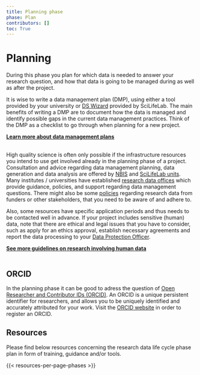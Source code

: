 ```yaml
---
title: Planning phase
phase: Plan
contributors: []
toc: True
---
```


# Planning
During this phase you plan for which data is needed to answer your research question, and how that data is going to be managed during as well as after the project.

It is wise to write a data management plan (DMP), using either a tool provided by your university or [DS Wizard](https://dsw.scilifelab.se/) provided by SciLifeLab. The main benefits of writing a DMP are to document how the data is managed and identify possible gaps in the current data management practices. Think of the DMP as a checklist to go through when planning for a new project.

<a href="/topics/data-management-plan"><b>Learn more about data management plans <i class="bi bi-arrow-right-square-fill"></i></b></a>
<br/><br/>

High quality science is often only possible if the infrastructure resources you intend to use get involved already in the planning phase of a project. Consultation and advice regarding data management planning, data generation and data analysis are offered by [NBIS](https://nbis.se/get-support/talk-to-us) and [SciLifeLab units](https://www.scilifelab.se/services). Many institutes / universities have established [research data offices](/topics/university-rdm-resources#research-data-support-guidelines-and-policies) which provide guidance, policies, and support regarding data management questions. There might also be some [policies](/topics/university-rdm-resources#related-policies-and-guidelines) regarding research data from funders or other stakeholders, that you need to be aware of and adhere to.

Also, some resources have specific application periods and thus needs to be contacted well in advance. If your project includes sensitive (human) data, note that there are ethical and legal issues that you have to consider, such as apply for an ethics approval, establish necessary agreements and report the data processing to your [Data Protection Officer](/topics/university-rdm-resources/#data-protection-officers). 

<a href="/topics/research-involving-human-data"><b>See more guidelines on research involving human data <i class="bi bi-arrow-right-square-fill"></i></b><a>
<br/><br/>

## ORCID
In the planning phase it can be good to adress the question of [Open Researcher and Contributor IDs (ORCID)](https://orcid.org/). An ORCID is a unique persistent identifier for researchers, and allows you to be uniquely identified and accurately attributed for your work. Visit the [ORCID website](https://orcid.org/register) in order to register an ORCID. 


## Resources
Please find below resources concerning the research data life cycle phase plan in form of training, guidance and/or tools.

{{< resources-per-page-phases >}}
